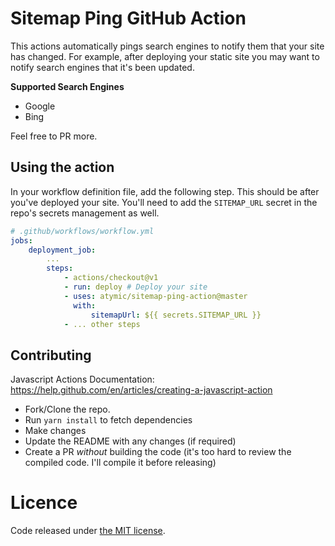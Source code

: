 # Sitemap Ping GitHub Action

This actions automatically pings search engines to notify them that your site has changed. For example, after deploying your static site you may want to notify
search engines that it's been updated.

**Supported Search Engines**
- Google
- Bing

Feel free to PR more.

## Using the action

In your workflow definition file, add the following step. This should be after you've deployed your site.
You'll need to add the `SITEMAP_URL` secret in the repo's secrets management as well.

```yaml
# .github/workflows/workflow.yml
jobs:
    deployment_job:
        ...
        steps:
            - actions/checkout@v1
            - run: deploy # Deploy your site
            - uses: atymic/sitemap-ping-action@master
              with:
                  sitemapUrl: ${{ secrets.SITEMAP_URL }}
            - ... other steps
```
## Contributing

Javascript Actions Documentation: https://help.github.com/en/articles/creating-a-javascript-action

* Fork/Clone the repo.
* Run `yarn install` to fetch dependencies
* Make changes
* Update the README with any changes (if required)
* Create a PR *without* building the code (it's too hard to review the compiled code. I'll compile it before releasing)

# Licence

Code released under [the MIT license](LICENSE).
